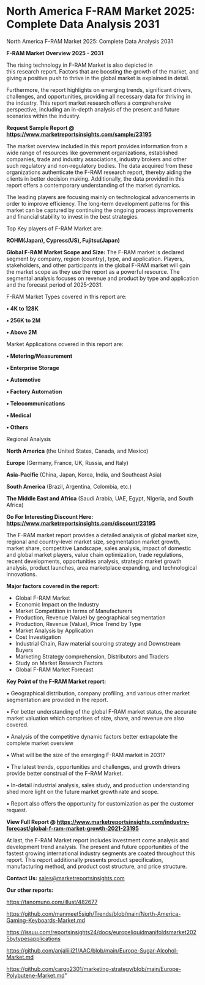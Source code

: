 # North America F-RAM Market 2025: Complete Data Analysis 2031
North America F-RAM Market 2025: Complete Data Analysis 2031

<Strong> F-RAM Market Overview 2025 - 2031</strong>

The rising technology in F-RAM Market is also depicted in this research report. Factors that are boosting the growth of the market, and giving a positive push to thrive in the global market is explained in detail.

Furthermore, the report highlights on emerging trends, significant drivers, challenges, and opportunities, providing all necessary data for thriving in the industry. This report market research offers a comprehensive perspective, including an in-depth analysis of the present and future scenarios within the industry.

<strong>Request Sample Report @ <a href=https://www.marketreportsinsights.com/sample/23195>https://www.marketreportsinsights.com/sample/23195</a></strong>

The market overview included in this report provides information from a wide range of resources like government organizations, established companies, trade and industry associations, industry brokers and other such regulatory and non-regulatory bodies. The data acquired from these organizations authenticate the F-RAM research report, thereby aiding the clients in better decision making. Additionally, the data provided in this report offers a contemporary understanding of the market dynamics.

The leading players are focusing mainly on technological advancements in order to improve efficiency. The long-term development patterns for this market can be captured by continuing the ongoing process improvements and financial stability to invest in the best strategies.

Top Key players of F-RAM Market are:

<strong>ROHM(Japan), Cypress(US), Fujitsu(Japan)</strong>

<strong><b>Global F-RAM Market Scope and Size:</b></strong>
The F-RAM market is declared segment by company, region (country), type, and application. Players, stakeholders, and other participants in the global F-RAM market will gain the market scope as they use the report as a powerful resource. The segmental analysis focuses on revenue and product by type and application and the forecast period of 2025-2031.

F-RAM Market Types covered in this report are:

<strong>• 4K to 128K

• 256K to 2M

• Above 2M</strong>

Market Applications covered in this report are:

<strong>• Metering/Measurement

• Enterprise Storage

• Automotive

• Factory Automation

• Telecommunications

• Medical

• Others</strong> 

Regional Analysis

<strong>North America</strong> (the United States, Canada, and Mexico)

<strong>Europe</strong> (Germany, France, UK, Russia, and Italy)

<strong>Asia-Pacific</strong> (China, Japan, Korea, India, and Southeast Asia)

<strong>South America</strong> (Brazil, Argentina, Colombia, etc.)

<strong>The Middle East and Africa</strong> (Saudi Arabia, UAE, Egypt, Nigeria, and South Africa)

<strong>Go For Interesting Discount Here: <a href=https://www.marketreportsinsights.com/discount/23195>https://www.marketreportsinsights.com/discount/23195</a></strong>

The F-RAM market report provides a detailed analysis of global market size, regional and country-level market size, segmentation market growth, market share, competitive Landscape, sales analysis, impact of domestic and global market players, value chain optimization, trade regulations, recent developments, opportunities analysis, strategic market growth analysis, product launches, area marketplace expanding, and technological innovations.

<strong><b>Major factors covered in the report:</b></strong>
<ul>
  <li>Global F-RAM Market </li>
  <li>Economic Impact on the Industry</li>
  <li>Market Competition in terms of Manufacturers</li>
  <li>Production, Revenue (Value) by geographical segmentation</li>
  <li>Production, Revenue (Value), Price Trend by Type</li>
  <li>Market Analysis by Application</li>
  <li>Cost Investigation</li>
  <li>Industrial Chain, Raw material sourcing strategy and Downstream Buyers</li>
  <li>Marketing Strategy comprehension, Distributors and Traders</li>
  <li>Study on Market Research Factors</li>
  <li>Global F-RAM Market Forecast</li>
</ul>

<strong><b>Key Point of the F-RAM Market report:</b></strong>

• Geographical distribution, company profiling, and various other market segmentation are provided in the report.

• For better understanding of the global F-RAM market status, the accurate market valuation which comprises of size, share, and revenue are also covered.

• Analysis of the competitive dynamic factors better extrapolate the complete market overview

• What will be the size of the emerging F-RAM market in 2031?

• The latest trends, opportunities and challenges, and growth drivers provide better construal of the F-RAM Market.

• In-detail industrial analysis, sales study, and production understanding shed more light on the future market growth rate and scope.

• Report also offers the opportunity for customization as per the customer request.

<strong><b>View Full Report @ <a href=https://www.marketreportsinsights.com/industry-forecast/global-f-ram-market-growth-2021-23195>https://www.marketreportsinsights.com/industry-forecast/global-f-ram-market-growth-2021-23195</a></b></strong>


At last, the F-RAM Market report includes investment come analysis and development trend analysis. The present and future opportunities of the fastest growing international industry segments are coated throughout this report. This report additionally presents product specification, manufacturing method, and product cost structure, and price structure.

<strong>Contact Us:</strong>
sales@marketreportsinsights.com

<strong>Our other reports:</strong>

<a href=https://tanomuno.com/illust/482677>https://tanomuno.com/illust/482677</a>

<a href=https://github.com/manmeet5sigh/Trends/blob/main/North-America-Gaming-Keyboards-Market.md>https://github.com/manmeet5sigh/Trends/blob/main/North-America-Gaming-Keyboards-Market.md</a>

<a href=https://issuu.com/reportsinsights24/docs/europeliquidmanifoldsmarket2025bytypesapplications>https://issuu.com/reportsinsights24/docs/europeliquidmanifoldsmarket2025bytypesapplications</a>

<a href=https://github.com/anjaliiii21/AAC/blob/main/Europe-Sugar-Alcohol-Market.md>https://github.com/anjaliiii21/AAC/blob/main/Europe-Sugar-Alcohol-Market.md</a>

<a href=https://github.com/cargo2301/marketing-strategy/blob/main/Europe-Polybutene-Market.md>https://github.com/cargo2301/marketing-strategy/blob/main/Europe-Polybutene-Market.md</a>"

